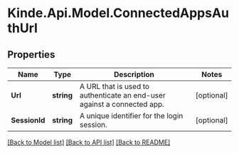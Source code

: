 # Kinde.Api.Model.ConnectedAppsAuthUrl

## Properties

Name | Type | Description | Notes
------------ | ------------- | ------------- | -------------
**Url** | **string** | A URL that is used to authenticate an end-user against a connected app. | [optional] 
**SessionId** | **string** | A unique identifier for the login session. | [optional] 

[[Back to Model list]](../README.md#documentation-for-models) [[Back to API list]](../README.md#documentation-for-api-endpoints) [[Back to README]](../README.md)

